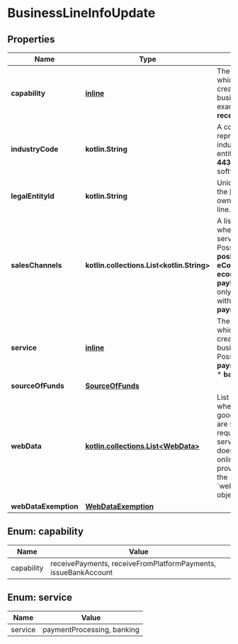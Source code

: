
# BusinessLineInfoUpdate

## Properties
Name | Type | Description | Notes
------------ | ------------- | ------------- | -------------
**capability** | [**inline**](#Capability) | The capability for which you are creating the business line. For example, **receivePayments**. |  [optional]
**industryCode** | **kotlin.String** | A code that represents the industry of your legal entity. For example, **4431A** for computer software stores. |  [optional]
**legalEntityId** | **kotlin.String** | Unique identifier of the [legal entity](https://docs.adyen.com/api-explorer/#/legalentity/latest/post/legalEntities__resParam_id) that owns the business line. |  [optional]
**salesChannels** | **kotlin.collections.List&lt;kotlin.String&gt;** | A list of channels where goods or services are sold.  Possible values: **pos**, **posMoto**, **eCommerce**, **ecomMoto**, **payByLink**.  Required only in combination with the &#x60;service&#x60; **paymentProcessing**. |  [optional]
**service** | [**inline**](#Service) | The service for which you are creating the business line.    Possible values: *  **paymentProcessing** *  **banking**   |  [optional]
**sourceOfFunds** | [**SourceOfFunds**](SourceOfFunds.md) |  |  [optional]
**webData** | [**kotlin.collections.List&lt;WebData&gt;**](WebData.md) | List of website URLs where your user&#39;s goods or services are sold. When this is required for a service but your user does not have an online presence, provide the reason in the &#x60;webDataExemption&#x60; object. |  [optional]
**webDataExemption** | [**WebDataExemption**](WebDataExemption.md) |  |  [optional]


<a name="Capability"></a>
## Enum: capability
Name | Value
---- | -----
capability | receivePayments, receiveFromPlatformPayments, issueBankAccount


<a name="Service"></a>
## Enum: service
Name | Value
---- | -----
service | paymentProcessing, banking



